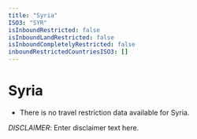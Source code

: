 ```yaml
---
title: "Syria"
ISO3: "SYR"
isInboundRestricted: false
isInboundLandRestricted: false
isInboundCompletelyRestricted: false
inboundRestrictedCountriesISO3: []
---
```


# Syria

* There is no travel restriction data available for Syria.

*DISCLAIMER*: Enter disclaimer text here.
